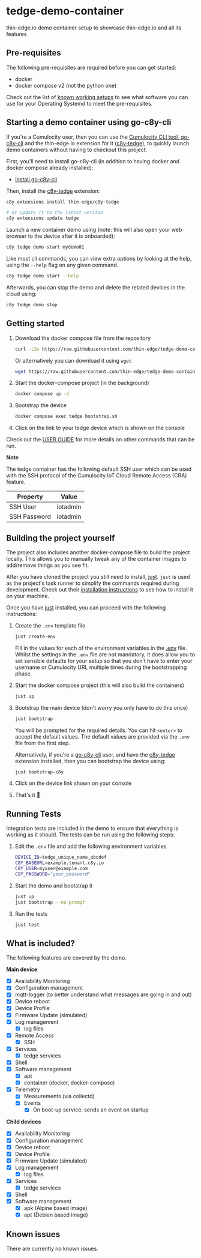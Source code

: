 # tedge-demo-container

thin-edge.io demo container setup to showcase thin-edge.io and all its features

## Pre-requisites

The following pre-requisites are required before you can get started:

* docker
* docker compose v2 (not the python one)

Check out the list of [known working setups](./docs/USER_GUIDE.md#known-working-environments) to see what software you can use for your Operating Systemd to meet the pre-requisites.

## Starting a demo container using go-c8y-cli

If you're a Cumulocity user, then you can use the [Cumulocity CLI tool, go-c8y-cli](https://goc8ycli.netlify.app/) and the thin-edge.io extension for it ([c8y-tedge](https://github.com/thin-edge/c8y-tedge)), to quickly launch demo containers without having to checkout this project.

First, you'll need to install go-c8y-cli (in addition to having docker and docker compose already installed):

* [Install go-c8y-cli](https://goc8ycli.netlify.app/docs/installation/)

Then, install the [c8y-tedge](https://github.com/thin-edge/c8y-tedge) extension:

```sh
c8y extensions install thin-edge/c8y-tedge

# or update it to the latest version
c8y extensions update tedge
```

Launch a new container demo using (note: this will also open your web browser to the device after it is onboarded):

```sh
c8y tedge demo start mydemo01
```

Like most cli commands, you can view extra options by looking at the help, using the `--help` flag on any given command.

```sh
c8y tedge demo start --help
```

Afterwards, you can stop the demo and delete the related devices in the cloud using:

```sh
c8y tedge demo stop
```

## Getting started

1. Download the docker compose file from the repository

    ```sh
    curl -LSs https://raw.githubusercontent.com/thin-edge/tedge-demo-container/main/demos/docker-compose/device/docker-compose.yaml > docker-compose.yaml
    ```

    Or alternatively you can download it using `wget`

    ```sh
    wget https://raw.githubusercontent.com/thin-edge/tedge-demo-container/main/demos/docker-compose/device/docker-compose.yaml
    ```

2. Start the docker-compose project (in the background)

    ```sh
    docker compose up -d
    ```

3. Bootstrap the device

    ```sh
    docker compose exec tedge bootstrap.sh
    ```

4. Click on the link to your tedge device which is shown on the console


Check out the [USER GUIDE](./docs/USER_GUIDE.md) for more details on other commands that can be run.

**Note**

The tedge container has the following default SSH user which can be used with the SSH protocol of the Cumulocity IoT Cloud Remote Access (CRA) feature.

|Property|Value|
|--------|-----|
|SSH User|iotadmin|
|SSH Password|iotadmin|

## Building the project yourself

The project also includes another docker-compose file to build the project locally. This allows you to manually tweak any of the container images to add/remove things as you see fit.

After you have cloned the project you still need to install, [just](https://github.com/casey/just). `just` is used as the project's task runner to simplify the commands required during development. Check out their [installation instructions](https://just.systems/man/en/chapter_1.html) to see how to install it on your machine.

Once you have [just](https://github.com/casey/just) installed, you can proceed with the following instructions:

1. Create the `.env` template file

    ```sh
    just create-env
    ```

    Fill in the values for each of the environment variables in the [.env](./.env) file. Whilst the settings in the `.env` file are not mandatory, it does allow you to set sensible defaults for your setup so that you don't have to enter your username or Cumulocity URL multiple times during the bootstrapping phase.

2. Start the docker compose project (this will also build the containers)

    ```sh
    just up
    ```

3. Bootstrap the main device (don't worry you only have to do this once)

    ```sh
    just bootstrap
    ```

    You will be prompted for the required details. You can hit `<enter>` to accept the default values. The default values are provided via the `.env` file from the first step.

    Alternatively, if you're a [go-c8y-cli](https://goc8ycli.netlify.app/) user, and have the [c8y-tedge](https://github.com/thin-edge/c8y-tedge) extension installed, then you can bootstrap the device using:

    ```sh
    just bootstrap-c8y
    ```

4. Click on the device link shown on your console

5. That's it 🚀

## Running Tests

Integration tests are included in the demo to ensure that everything is working as it should. The tests can be run using the following steps:

1. Edit the `.env` file and add the following environment variables

    ```sh
    DEVICE_ID=tedge_unique_name_abcdef
    C8Y_BASEURL=example.tenant.c8y.io
    C8Y_USER=myuser@example.com
    C8Y_PASSWORD="your_password"
    ```

2. Start the demo and bootstrap it

    ```sh
    just up
    just bootstrap --no-prompt
    ```

3. Run the tests

    ```sh
    just test
    ```

## What is included?

The following features are covered by the demo.

**Main device**

* [x] Availability Monitoring
* [x] Configuration management
* [x] mqtt-logger (to better understand what messages are going in and out)
* [x] Device reboot
* [x] Device Profile
* [x] Firmware Update (simulated)
* [x] Log management
    * [x] log files
* [x] Remote Access
    * [x] SSH
* [x] Services
    * [x] tedge services
* [x] Shell
* [x] Software management
    * [x] apt
    * [x] container (docker, docker-compose)
* [x] Telemetry
    * [x] Measurements (via collectd)
    * [x] Events
        * [x] On boot-up service: sends an event on startup

**Child devices**

* [x] Availability Monitoring
* [x] Configuration management
* [x] Device reboot
* [x] Device Profile
* [x] Firmware Update (simulated)
* [x] Log management
    * [x] log files
* [x] Services
    * [x] tedge services
* [x] Shell
* [x] Software management
    * [x] apk (Alpine based image)
    * [x] apt (Debian based image)

## Known issues

There are currently no known issues.
